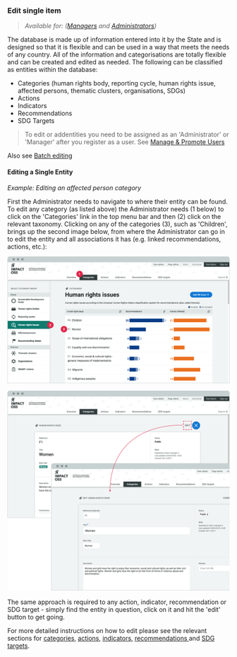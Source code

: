 ### Edit single item

> _Available for: ([Managers](/managers/manager.md) and [Administrators](/admins/admin.md))_

The database is made up of information entered into it by the State and is designed so that it is flexible and can be used in a way that meets the needs of any country. All of the information and categorisations are totally flexible and can be created and edited as needed. The following can be classified as entities within the database:

* Categories (human rights body, reporting cycle, human rights issue, affected persons, thematic clusters, organisations, SDGs)
* Actions
* Indicators
* Recommendations
* SDG Targets

> To edit or addentities you need to be assigned as an 'Administrator' or 'Manager' after you register as a user. See [Manage & Promote Users](/managers/users-admin.md)

Also see [Batch editing](/managers/batch-edit.md)

#### Editing a Single Entity

_Example: Editing an affected person category_

First the Administrator needs to navigate to where their entity can be found. To edit any category (as listed above) the Administrator needs (1 below) to click on the 'Categories' link in the top menu bar and then (2) click on the relevant taxonomy. Clicking on any of the categories (3), such as 'Children', brings up the second image below, from where the Administrator can go in to edit the entity and all associations it has (e.g. linked recommendations, actions, etc.):

![](/assets/m-category-overview.png)

![](/assets/m-category-edit.png)

The same approach is required to any action, indicator, recommendation or SDG target - simply find the entity in question, click on it and hit the 'edit' button to get going.

For more detailed instructions on how to edit please see the relevant sections for [categories](/managers/categories.md), [actions](/managers/actions.md), [indicators](/managers/indicators.md), [recommendations ](/managers/recommendations.md)and [SDG targets](/managers/sdg-targets.md).
